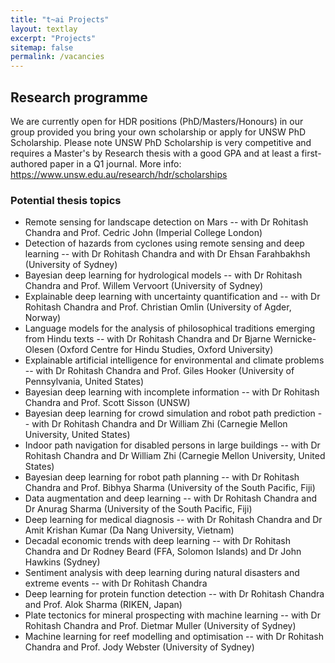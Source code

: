 ```yaml
---
title: "t~ai Projects"
layout: textlay
excerpt: "Projects"
sitemap: false
permalink: /vacancies
---
```


## Research programme

We are currently open for HDR positions (PhD/Masters/Honours) in our group provided you bring your own scholarship or apply for UNSW PhD Scholarship. Please note UNSW PhD Scholarship is very competitive and  requires a Master's by Research thesis with a good GPA and at least a first-authored paper in a Q1 journal. More info: https://www.unsw.edu.au/research/hdr/scholarships

### Potential thesis topics
   
* Remote sensing for landscape detection on Mars -- with Dr Rohitash Chandra and Prof. Cedric John (Imperial College London) 
* Detection of hazards from cyclones using remote sensing and deep learning -- with Dr Rohitash Chandra and with Dr Ehsan Farahbakhsh (University of Sydney)
* Bayesian deep learning for hydrological models --  with Dr Rohitash Chandra and Prof. Willem Vervoort (University of Sydney)
* Explainable deep learning with uncertainty quantification and   -- with Dr Rohitash Chandra and Prof. Christian Omlin (University of Agder, Norway)
* Language models  for the analysis of philosophical traditions emerging from Hindu texts -- with Dr Rohitash Chandra and Dr Bjarne Wernicke-Olesen (Oxford Centre for Hindu Studies, Oxford University)
* Explainable artificial intelligence for environmental and climate problems -- with Dr Rohitash Chandra and Prof. Giles Hooker (University of Pennsylvania, United States)
* Bayesian deep learning with incomplete information -- with Dr Rohitash Chandra and Prof. Scott Sisson (UNSW)
* Bayesian deep learning for crowd simulation and robot path prediction -- with Dr Rohitash Chandra and Dr William Zhi (Carnegie Mellon University, United States)
* Indoor path navigation for disabled persons in large buildings -- with Dr Rohitash Chandra and Dr William Zhi (Carnegie Mellon University, United States)
* Bayesian deep learning for robot path planning -- with Dr Rohitash Chandra and Prof. Bibhya Sharma (University of the South Pacific, Fiji)
* Data augmentation and deep learning -- with Dr Rohitash Chandra and Dr Anurag Sharma (University of the South Pacific, Fiji)
* Deep learning for medical diagnosis -- with Dr Rohitash Chandra and  Dr Amit Krishan Kumar (Da Nang University, Vietnam)
* Decadal economic trends with deep learning -- with Dr Rohitash Chandra and Dr Rodney Beard (FFA, Solomon Islands) and Dr John Hawkins (Sydney)
* Sentiment analysis with deep learning during natural disasters and extreme events -- with Dr Rohitash Chandra  
* Deep learning for protein function detection -- with Dr Rohitash Chandra and Prof. Alok Sharma (RIKEN, Japan)
* Plate tectonics for mineral prospecting with machine learning -- with Dr Rohitash Chandra and  Prof. Dietmar Muller (University of Sydney)
* Machine learning for reef modelling and optimisation -- with Dr Rohitash Chandra and Prof. Jody Webster (University of Sydney)
